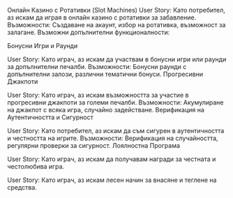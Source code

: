 Онлайн Казино с Ротативки (Slot Machines)
User Story: Като потребител, аз искам да играя в онлайн казино с ротативки за забавление.
Възможности: Създаване на акаунт, избор на ротативка, възможност за залагане.
Възможни допълнителни функционалности:

Бонусни Игри и Раунди

User Story: Като играч, аз искам да участвам в бонусни игри или раунди за допълнителни печалби.
Възможности: Бонусни раунди с допълнителни залози, различни тематични бонуси.
Прогресивни Джакпоти

User Story: Като играч, аз искам възможността за участие в прогресивни джакпоти за големи печалби.
Възможности: Акумулиране на джакпот с всяка игра, случайно задействане.
Верификация на Аутентичността и Сигурност

User Story: Като потребител, аз искам да съм сигурен в аутентичността и честността на игрите.
Възможности: Верификация на случайността, регулярни проверки за сигурност.
Лоялностна Програма

User Story: Като играч, аз искам да получавам награди за честната и честолюбива игра.

User Story: Като играч, аз искам лесен начин за внасяне и теглене на средства.

